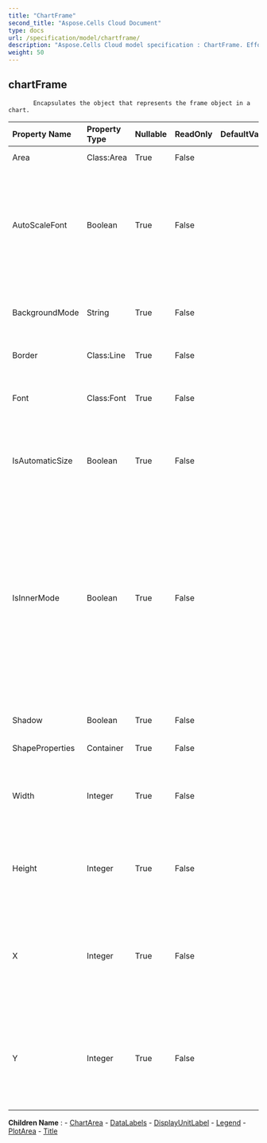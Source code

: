 ```yaml
---
title: "ChartFrame"
second_title: "Aspose.Cells Cloud Document"
type: docs
url: /specification/model/chartframe/
description: "Aspose.Cells Cloud model specification : ChartFrame. Effortlessly handle Excel and other spreadsheet documents with features like opening, generating, editing, splitting, merging, comparing, and converting."
weight: 50
---
```


## **chartFrame**

           Encapsulates the object that represents the frame object in a chart.            

| Property Name | Property Type | Nullable |  ReadOnly | DefaultValue | Description | 
| :- | :- | :- |:- |  :- | :- |
| Area | Class:Area | True |  False |  | Gets the area.  |  
| AutoScaleFont | Boolean | True |  False |  | True if the text in the object changes font size when the object size changes. The default value is True.  |  
| BackgroundMode | String | True |  False |  | Gets and sets the display mode of the background  |  
| Border | Class:Line | True |  False |  | Gets the border.  |  
| Font | Class:Font | True |  False |  | Gets a  object of the specified ChartFrame object.  |  
| IsAutomaticSize | Boolean | True |  False |  | Indicates whether the chart frame is automatic sized.  |  
| IsInnerMode | Boolean | True |  False |  | Indicates whether the size of the plot area size includes the tick marks, and the axis labels.            False specifies that the size shall determine the size of the plot area, the tick marks, and the axis labels.  |  
| Shadow | Boolean | True |  False |  | True if the frame has a shadow.  |  
| ShapeProperties | Container | True |  False |  | Gets the  object.  |  
| Width | Integer | True |  False |  | Gets or sets the width of frame in units of 1/4000 of the chart area.  |  
| Height | Integer | True |  False |  | Gets or sets the height of frame in units of 1/4000 of the chart area.  |  
| X | Integer | True |  False |  | Gets or sets the x coordinate of the upper left corner in units of 1/4000 of the chart area.  |  
| Y | Integer | True |  False |  | Gets or sets the y coordinate of the upper left corner in units of 1/4000 of the chart area.  |  

**Children Name** : 
	-  [ChartArea](chartarea) 
	-  [DataLabels](datalabels) 
	-  [DisplayUnitLabel](displayunitlabel) 
	-  [Legend](legend) 
	-  [PlotArea](plotarea) 
	-  [Title](title) 
